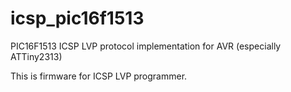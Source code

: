 # icsp_pic16f1513
PIC16F1513 ICSP LVP protocol implementation for AVR (especially ATTiny2313)

This is firmware for ICSP LVP programmer.
